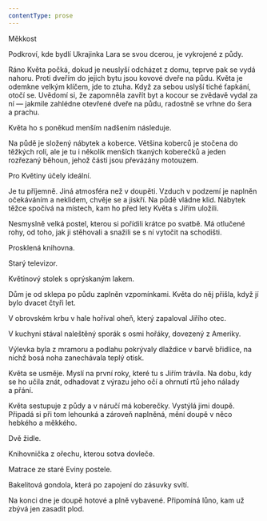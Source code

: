 ```yaml
---
contentType: prose
---
```


<section>

Měkkost

Podkroví, kde bydlí Ukrajinka Lara se svou dcerou, je vykrojené z půdy.

Ráno Květa počká, dokud je neuslyší odcházet z domu, teprve pak se vydá nahoru. Proti dveřím do jejich bytu jsou kovové dveře na půdu. Květa je odemkne velkým klíčem, jde to ztuha. Když za sebou uslyší tiché ťapkání, otočí se. Uvědomí si, že zapomněla zavřít byt a kocour se zvědavě vydal za ní — jakmile zahlédne otevřené dveře na půdu, radostně se vrhne do šera a prachu.

Květa ho s poněkud menším nadšením následuje.

Na půdě je složený nábytek a koberce. Většina koberců je stočena do těžkých rolí, ale je tu i několik menších tkaných koberečků a jeden rozřezaný běhoun, jehož části jsou převázány motouzem.

Pro Květiny účely ideální.

Je tu příjemně. Jiná atmosféra než v doupěti. Vzduch v podzemí je naplněn očekáváním a neklidem, chvěje se a jiskří. Na půdě vládne klid. Nábytek těžce spočívá na místech, kam ho před lety Květa s Jiřím uložili.

Nesmyslně velká postel, kterou si pořídili krátce po svatbě. Má otlučené rohy, od toho, jak ji stěhovali a snažili se s ní vytočit na schodišti.

Prosklená knihovna.

Starý televizor.

Květinový stolek s oprýskaným lakem.

Dům je od sklepa po půdu zaplněn vzpomínkami. Květa do něj přišla, když jí bylo dvacet čtyři let.

V obrovském krbu v hale hoříval oheň, který zapaloval Jiřího otec.

V kuchyni stával naleštěný sporák s osmi hořáky, dovezený z Ameriky.

Výlevka byla z mramoru a podlahu pokrývaly dlaždice v barvě břidlice, na nichž bosá noha zanechávala teplý otisk.

Květa se usměje. Myslí na první roky, které tu s Jiřím trávila. Na dobu, kdy se ho učila znát, odhadovat z výrazu jeho očí a ohrnutí rtů jeho nálady a přání.

Květa sestupuje z půdy a v náručí má koberečky. Vystýlá jimi doupě. Připadá si při tom lehounká a zároveň naplněná, mění doupě v něco hebkého a měkkého.

Dvě židle.

Knihovnička z ořechu, kterou sotva dovleče.

Matrace ze staré Eviny postele.

Bakelitová gondola, která po zapojení do zásuvky svítí.

Na konci dne je doupě hotové a plně vybavené. Připomíná lůno, kam už zbývá jen zasadit plod.

</section>
